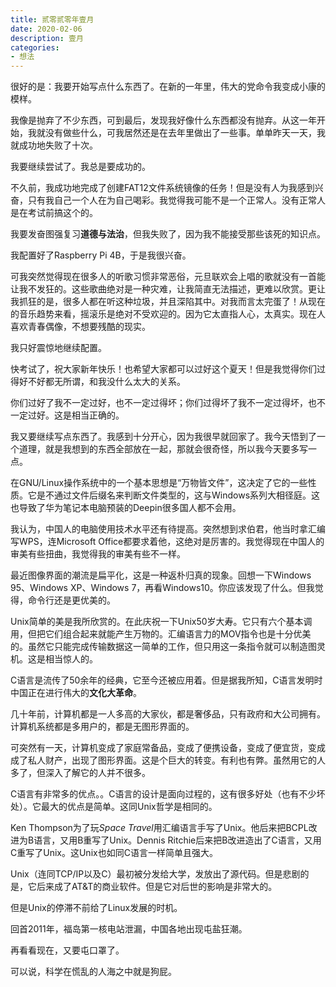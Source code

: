 ```yaml
---
title: 贰零贰零年壹月
date: 2020-02-06
description: 壹月
categories:
- 想法
---
```



很好的是：我要开始写点什么东西了。在新的一年里，伟大的党命令我变成小康的模样。

我像是抛弃了不少东西，可到最后，发现我好像什么东西都没有抛弃。从这一年开始，我就没有做些什么，可我居然还是在去年里做出了一些事。单单昨天一天，我就成功地失败了十次。

我要继续尝试了。我总是要成功的。

不久前，我成功地完成了创建FAT12文件系统镜像的任务！但是没有人为我感到兴奋，只有我自己一个人在为自己喝彩。我觉得我可能不是一个正常人。没有正常人是在考试前搞这个的。

我要发奋图强复习**道德与法治**，但我失败了，因为我不能接受那些该死的知识点。

我配置好了Raspberry Pi 4B，于是我很兴奋。

可我突然觉得现在很多人的听歌习惯非常恶俗，元旦联欢会上唱的歌就没有一首能让我不发狂的。这些歌曲绝对是一种灾难，让我简直无法描述，更难以欣赏。更让我抓狂的是，很多人都在听这种垃圾，并且深陷其中。对我而言太完蛋了！从现在的音乐趋势来看，摇滚乐是绝对不受欢迎的。因为它太直指人心，太真实。现在人喜欢青春偶像，不想要残酷的现实。

我只好震惊地继续配置。

快考试了，祝大家新年快乐！也希望大家都可以过好这个夏天！但是我觉得你们过得好不好都无所谓，和我没什么太大的关系。

你们过好了我不一定过好，也不一定过得坏；你们过得坏了我不一定过得坏，也不一定过好。这是相当正确的。

我又要继续写点东西了。我感到十分开心，因为我很早就回家了。我今天悟到了一个道理，就是我想到的东西全部放在一起，那就会很奇怪，所以我今天要多写一点。

在GNU/Linux操作系统中的一个基本思想是“万物皆文件”，这决定了它的一些性质。它是不通过文件后缀名来判断文件类型的，这与Windows系列大相径庭。这也导致了华为笔记本电脑预装的Deepin很多国人都不会用。

我认为，中国人的电脑使用技术水平还有待提高。突然想到求伯君，他当时拿汇编写WPS，连Microsoft Office都要求着他，这绝对是厉害的。我觉得现在中国人的审美有些扭曲，我觉得我的审美有些不一样。

最近图像界面的潮流是扁平化，这是一种返朴归真的现象。回想一下Windows 95、Windows XP、Windows 7，再看Windows10。你应该发现了什么。但我觉得，命令行还是更优美的。

Unix简单的美是我所欣赏的。在此庆祝一下Unix50岁大寿。它只有六个基本调用，但把它们组合起来就能产生万物的。汇编语言力的MOV指令也是十分优美的。虽然它只能完成传输数据这一简单的工作，但只用这一条指令就可以制造图灵机。这是相当惊人的。

C语言是流传了50余年的经典，它至今还被应用着。但是据我所知，C语言发明时中国正在进行伟大的**文化大革命**。

几十年前，计算机都是一人多高的大家伙，都是奢侈品，只有政府和大公司拥有。计算机系统都是多用户的，都是无图形界面的。

可突然有一天，计算机变成了家庭常备品，变成了便携设备，变成了便宜货，变成成了私人财产，出现了图形界面。这是个巨大的转变。有利也有弊。虽然用它的人多了，但深入了解它的人并不很多。

C语言有非常多的优点。。C语言的设计是面向过程的，这有很多好处（也有不少坏处）。它最大的优点是简单。这同Unix哲学是相同的。

Ken Thompson为了玩*Space Travel*用汇编语言手写了Unix。他后来把BCPL改进为B语言，又用B重写了Unix。Dennis Ritchie后来把B改进造出了C语言，又用C重写了Unix。这Unix也如同C语言一样简单且强大。

Unix（连同TCP/IP以及C）最初被分发给大学，发放出了源代码。但是悲剧的是，它后来成了AT&T的商业软件。但是它对后世的影响是非常大的。

但是Unix的停滞不前给了Linux发展的时机。

回首2011年，福岛第一核电站泄漏，中国各地出现屯盐狂潮。

再看看现在，又要屯口罩了。

可以说，科学在慌乱的人海之中就是狗屁。
